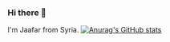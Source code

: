 ### Hi there 👋

I'm Jaafar from Syria.
[![Anurag's GitHub stats](https://github-readme-stats.vercel.app/api?username=jaafar-shiha)](https://github.com/anuraghazra/github-readme-stats)
